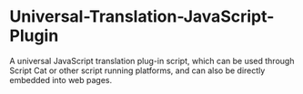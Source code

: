 # Universal-Translation-JavaScript-Plugin
A universal JavaScript translation plug-in script, which can be used through Script Cat or other script running platforms, and can also be directly embedded into web pages.
